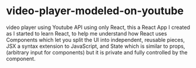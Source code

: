 # video-player-modeled-on-youtube
video player using Youtube API using only React, this a React App I created as I started to learn React, to help me understand how React uses Components which let you split the UI into independent, reusable pieces,  JSX a syntax extension to JavaScript, and State which is similar to props, (arbitrary input for components) but it is private and fully controlled by the component.
